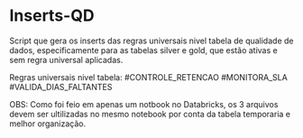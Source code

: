 # Inserts-QD
Script que gera os inserts das regras universais nivel tabela de qualidade de dados, especificamente para as tabelas silver e gold, que estão ativas e sem regra universal aplicadas.

Regras universais nivel tabela:
#CONTROLE_RETENCAO
#MONITORA_SLA
#VALIDA_DIAS_FALTANTES

OBS: Como foi feio em apenas um notbook no Databricks, os 3 arquivos devem ser ultilizadas no mesmo notebook por conta da tabela temporaria e melhor organização.
